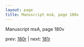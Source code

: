 ```yaml
---
layout: page
title: Manuscript msA, page 180v
---
```


Manuscript msA, page 180v

prev:  [180r](../180r) | next:  [181r](../181r)